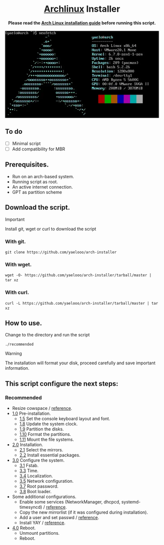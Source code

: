 <h1 align="center">
  <a href="https://www.archlinux.org">Archlinux</a> Installer
</h1>
<h4 align="center">Please read the <a href="https://wiki.archlinux.org/title/installation_guide">Arch Linux installation guide</a> before running this script.</h4>

![installation](https://raw.githubusercontent.com/yaelooo/arch-installer/main/.ignore/arch-installer.webp)

## To do

- [ ] Minimal script
- [ ] Add compatibility for MBR

## Prerequisites.

- Run on an arch-based system.
- Running script as root.
- An active internet connection.
- GPT as partition scheme

## Download the script.

> [!IMPORTANT]
> Install git, wget or curl to download the script

### With git.

```
git clone https://github.com/yaelooo/arch-installer
```

### With wget.

```
wget -O- https://github.com/yaelooo/arch-installer/tarball/master | tar xz
```

### With curl.

```
curl -L https://github.com/yaelooo/arch-installer/tarball/master | tar xz
```

## How to use.

Change to the directory and run the script

```
./recommended
```

> [!WARNING]
> The installation will format your disk, proceed carefully and save important information.

## This script configure the next steps:

### Recommended

- Resize cowspace / [reference](https://wiki.archlinux.org/title/archiso#Adjusting_the_size_of_the_root_file_system).
- [1.0](https://wiki.archlinux.org/title/archiso#Adjusting_the_size_of_the_root_file_system) Pre-installation.
  - [1.5](https://wiki.archlinux.org/title/installation_guide#Set_the_console_keyboard_layout_and_font) Set the console keyboard layout and font.
  - [1.8](https://wiki.archlinux.org/title/installation_guide#Update_the_system_clock) Update the system clock.
  - [1.9](https://wiki.archlinux.org/title/installation_guide#Partition_the_disks) Partition the disks.
  - [1.10](https://wiki.archlinux.org/title/installation_guide#Format_the_partitions) Format the partitions.
  - [1.11](https://wiki.archlinux.org/title/installation_guide#Mount_the_file_systems) Mount the file systems.
- [2.0](https://wiki.archlinux.org/title/installation_guide#Installation) Installation.
  - [2.1](https://wiki.archlinux.org/title/installation_guide#Select_the_mirrors) Select the mirrors.
  - [2.2](https://wiki.archlinux.org/title/installation_guide#Install_essential_packages) Install essential packages.
- [3.0](https://wiki.archlinux.org/title/installation_guide#Configure_the_system) Configure the system.
  - [3.1](https://wiki.archlinux.org/title/installation_guide#Fstab) Fstab.
  - [3.3](https://wiki.archlinux.org/title/installation_guide#Time) Time.
  - [3.4](https://wiki.archlinux.org/title/installation_guide#Localization) Localization.
  - [3.5](https://wiki.archlinux.org/title/installation_guide#Network_configuration) Network configuration.
  - [3.7](https://wiki.archlinux.org/title/installation_guide#Root_password) Root password.
  - [3.8](https://wiki.archlinux.org/title/installation_guide#Boot_loader) Boot loader.
- Some additional configurations.
  - Enable some services (NetworkManager, dhcpcd, systemd-timesyncd) / [reference](https://wiki.archlinux.org/title/systemd#Using_units).
  - Copy the new mirrorlist (if it was configured during installation).
  - Add a user and set passwd / [reference](https://wiki.archlinux.org/title/users_and_groups).
  - Install YAY / [reference](https://github.com/Jguer/yay).
- [4.0](https://wiki.archlinux.org/title/installation_guide#Reboot) Reboot.
  - Unmount partitions.
  - Reboot.
